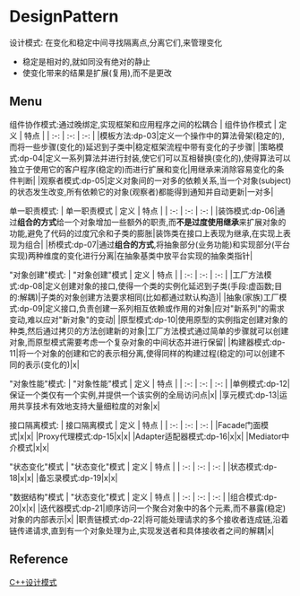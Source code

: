 # DesignPattern

设计模式: 在变化和稳定中间寻找隔离点,分离它们,来管理变化

- 稳定是相对的,就如同没有绝对的静止
- 使变化带来的结果是扩展(复用),而不是更改

## Menu

组件协作模式:通过晚绑定,实现框架和应用程序之间的松耦合
|  组件协作模式    |  定义   |  特点    |
| :-: | :-: | :-: |
|模板方法:dp-03|定义一个操作中的算法骨架(稳定的),而将一些步骤(变化的)延迟到子类中|稳定框架流程中带有变化的子步骤|
|策略模式:dp-04|定义一系列算法并进行封装,使它们可以互相替换(变化的),使得算法可以独立于使用它的客户程序(稳定的)而进行扩展和变化|用继承来消除容易变化的条件判断|
|观察者模式:dp-05|定义对象间的一对多的依赖关系,当一个对象(subject)的状态发生改变,所有依赖它的对象(观察者)都能得到通知并自动更新|一对多|

单一职责模式:
|  单一职责模式    |  定义   |  特点    |
| :-: | :-: | :-: |
|装饰模式:dp-06|通过**组合的方式**给一个对象增加一些额外的职责,而**不是过度使用继承**来扩展对象的功能,避免了代码的过度冗余和子类的膨胀|装饰类在接口上表现为继承,在实现上表现为组合|
|桥模式:dp-07|通过**组合的方式**,将抽象部分(业务功能)和实现部分(平台实现)两种维度的变化进行分离|在抽象基类中放平台实现的抽象类指针|


"对象创建"模式:
|  "对象创建"模式    |  定义   |  特点    |
| :-: | :-: | :-: |
|工厂方法模式:dp-08|定义创建对象的接口,使得一个类的实例化延迟到子类(手段:虚函数;目的:解耦)|子类的对象创建方法要求相同(比如都通过默认构造)|
|抽象(家族)工厂模式:dp-09|定义接口,负责创建一系列相互依赖或作用的对象|应对"新系列"的需求变动,难以应对"新对象"的变动|
|原型模式:dp-10|使用原型的实例指定创建对象的种类,然后通过拷贝的方法创建新的对象|工厂方法模式通过简单的步骤就可以创建对象,而原型模式需要考虑一个复杂对象的中间状态并进行保留|
|构建器模式:dp-11|将一个对象的创建和它的表示相分离,使得同样的构建过程(稳定的)可以创建不同的表示(变化的)|x|

"对象性能"模式:
|  "对象性能"模式    |  定义   |  特点    |
| :-: | :-: | :-: |
|单例模式:dp-12|保证一个类仅有一个实例,并提供一个该实例的全局访问点|x|
|享元模式:dp-13|运用共享技术有效地支持大量细粒度的对象|x|

接口隔离模式:
|  接口隔离模式    |  定义   |  特点    |
| :-: | :-: | :-: |
|Facade门面模式|x|x|
|Proxy代理模式:dp-15|x|x|
|Adapter适配器模式:dp-16|x|x|
|Mediator中介模式|x|x|

"状态变化"模式
|  "状态变化"模式    |  定义   |  特点    |
| :-: | :-: | :-: |
|状态模式:dp-18|x|x|
|备忘录模式:dp-19|x|x|

"数据结构"模式
|  "状态变化"模式    |  定义   |  特点    |
| :-: | :-: | :-: |
|组合模式:dp-20|x|x|
|迭代器模式:dp-21|顺序访问一个聚合对象中的各个元素,而不暴露(稳定)对象的内部表示|x|
|职责链模式:dp-22|将可能处理请求的多个接收者连成链,沿着链传递请求,直到有一个对象处理为止,实现发送者和具体接收者之间的解耦|x|

## Reference
[C++设计模式](https://www.bilibili.com/video/BV1kW411P7KS?p=3)